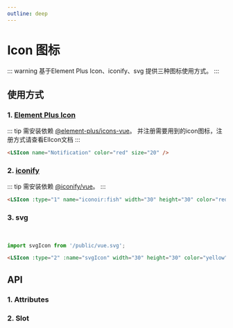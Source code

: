 ```yaml
---
outline: deep
---
```


# Icon 图标

::: warning 基于Element Plus Icon、iconify、svg 提供三种图标使用方式。
:::

## 使用方式

### 1. [Element Plus Icon](https://element-plus.org/zh-CN/component/icon.html)

::: tip 需安装依赖 [@element-plus/icons-vue](https://element-plus.org/zh-CN/component/icon.html)。
并注册需要用到的icon图标，注册方式请查看ElIcon文档
:::
<LSIcon name="Notification" color="red" size="20" />

```html
<LSIcon name="Notification" color="red" size="20" />
```

### 2. [iconify](https://icon-sets.iconify.design/?category=General)

::: tip 需安装依赖 [@iconify/vue](https://www.npmjs.com/package/@iconify/vue)。
:::
<LSIcon :type="1" name="iconoir:fish" width="30" height="30" color="red" />

```html
<LSIcon :type="1" name="iconoir:fish" width="30" height="30" color="red" />
```

### 3. svg

<br />

<LSIcon :type="2" :name="svgIcon" width="30" height="30" color="yellow" />

```ts
import svgIcon from '/public/vue.svg';
```

```html
<LSIcon :type="2" :name="svgIcon" width="30" height="30" color="yellow" />
```

## API

### 1. Attributes

<ApiIntro :tableColumn="tableColumn" :tableData="tableData" />

### 2. Slot

<ApiIntro :tableColumn="tableSlotColumn" :tableData="tableData2" />

<script setup>
import svgIcon from '/public/vue.svg';
import { ref } from 'vue';
import { tableColumn, tableSlotColumn } from '../constant'

const tableData = ref([
  {
    name: 'type',
    desc: '图标类型， 默认el-icon，1：iconify / img，2：svg',
    type: 'string / number',
    value: '-'
  },
  {
    name: 'name',
    desc: '图标名称',
    type: 'string / object',
    value: '-'
  },
  {
    name: 'color',
    desc: '图标颜色',
    type: 'string',
    value: '-'
  },
  {
    name: 'width',
    desc: '图标宽度，适用于iconify和svg',
    type: 'string / number',
    value: 16
  },
  {
    name: 'height',
    desc: '图标高度，适用于iconify和svg',
    type: 'string / number',
    value: 16
  },
  {
    name: 'size',
    desc: '图标大小，适用于el-icon',
    type: 'string / number',
    value: 16
  }
])

const tableData2 = ref([
  {
    name: 'default',
    desc: '添加默认插槽',
  }
])
</script>
